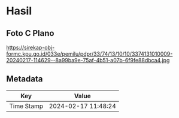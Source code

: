 # Hasil

## Foto C Plano

https://sirekap-obj-formc.kpu.go.id/033e/pemilu/pdpr/33/74/13/10/10/3374131010009-20240217-114629--8a99ba9e-75af-4b51-a07b-6f9fe88dbca4.jpg


## Metadata

| Key        | Value               |
| ---------- | ------------------- |
| Time Stamp | 2024-02-17 11:48:24 |



